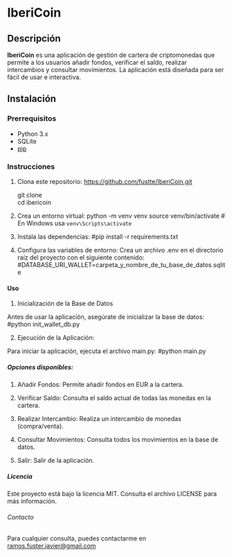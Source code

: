# IberiCoin

## Descripción

**IberiCoin** es una aplicación de gestión de cartera de criptomonedas que permite a los usuarios añadir fondos, verificar el saldo, realizar intercambios y consultar movimientos. La aplicación está diseñada para ser fácil de usar e interactiva.

## Instalación

### Prerrequisitos

- Python 3.x
- SQLite
- [pip](https://pip.pypa.io/en/stable/)

### Instrucciones

1.  Clona este repositorio: https://github.com/fustte/IberiCoin.git
    
    git clone  
    cd ibericoin

2.  Crea un entorno virtual:
    python -m venv venv
    source venv/bin/activate  # En Windows usa `venv\Scripts\activate`

3.  Instala las dependencias:
        #pip install -r requirements.txt

4.  Configura las variables de entorno:
    Crea un archivo .env en el directorio raíz del proyecto con el siguiente contenido:
        #DATABASE_URI_WALLET=carpeta_y_nombre_de_tu_base_de_datos.sqlite

#### Uso

1. Inicialización de la Base de Datos

Antes de usar la aplicación, asegúrate de inicializar la base de datos:
    #python init_wallet_db.py



2. Ejecución de la Aplicación:

Para iniciar la aplicación, ejecuta el archivo main.py:
    #python main.py

##### Opciones disponibles:

1. Añadir Fondos: Permite añadir fondos en EUR a la cartera.

2. Verificar Saldo: Consulta el saldo actual de todas las monedas en la cartera.

3. Realizar Intercambio: Realiza un intercambio de monedas (compra/venta).

4. Consultar Movimientos: Consulta todos los movimientos en la base de datos.

5. Salir: Salir de la aplicación.


##### Licencia

Este proyecto está bajo la licencia MIT. Consulta el archivo LICENSE para más información.


###### Contacto

Para cualquier consulta, puedes contactarme en ramos.fuster.javier@gmail.com
